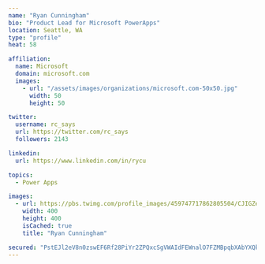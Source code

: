 ```yaml
---
name: "Ryan Cunningham"
bio: "Product Lead for Microsoft PowerApps"
location: Seattle, WA
type: "profile"
heat: 58

affiliation:
  name: Microsoft
  domain: microsoft.com
  images:
    - url: "/assets/images/organizations/microsoft.com-50x50.jpg"
      width: 50
      height: 50

twitter:
  username: rc_says
  url: https://twitter.com/rc_says
  followers: 2143

linkedin:
  url: https://www.linkedin.com/in/rycu

topics:
  - Power Apps

images:
  - url: https://pbs.twimg.com/profile_images/459747717862805504/CJIGZejd_400x400.png
    width: 400
    height: 400
    isCached: true
    title: "Ryan Cunningham"

secured: "PstEJl2eV8n0zswEF6Rf28PiYr2ZPQxcSgVWAIdFEWnalO7FZMBpqbXAbYXQkj6/U2VV5ehridlxFKC08c1liaIhYFOKd9fo/Kl6IhJvdaFcDGXmx0NEcCGNAR8jX0a9dYIfRZ5ytn17Q65juh0al+iJ0YAL1thkLl7B/7Q4EYjzjCXOjXBof+j5CTjoTG+syH5ezYlWVbNUZ7pdRr8y87h2u+uTLm5A3s8wf5DPXUYpVHGjAOnB/KFubAt2oZb5KW+OHhGvwvzH8zTsT3TgVGyhgjdtrqmtj1X/PAHz5tglMCzmbBvaLvH0WX2sxSdU+io43WCFSGjSlD1UyaD15l/9D3u9hMQL+ECkFtjGgsL3mxUUIk0L1H1HYRrr8w26lzbvxz5s8P409FjiuULaSB6JL6PmcAvvK66gBRN1adI=;PnESI+fv8KZChpzgrj8iqA=="
---
```


